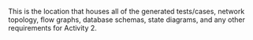 This is the location that houses all of the generated tests/cases, network topology, flow graphs, database schemas, state diagrams, and any other requirements for Activity 2.

